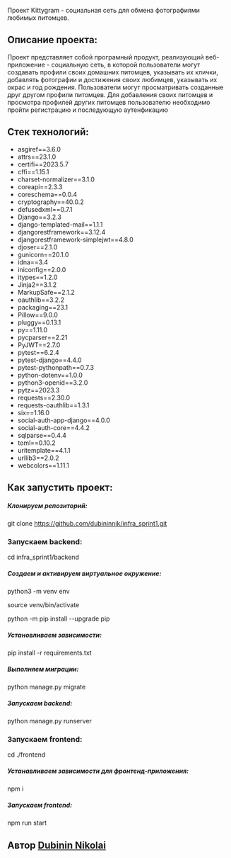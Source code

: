 Проект Kittygram - социальная сеть для обмена фотографиями любимых питомцев.

## Описание проекта: 

Проект представляет собой програмный продукт, реализующий веб-приложение -
социальную сеть, в которой пользователи могут создавать профили своих домашних
питомцев, указывать их клички, добавлять фотографии и достижения своих любимцев,
указывать их окрас и год рождения. Пользователи могут просматривать созданные
друг другом профили питомцев.
Для добавления своих питомцев и просмотра профилей других питомцев пользователю
необходимо пройти регистрацию и последующую аутенфикацию

## Стек технологий:

  - asgiref==3.6.0
  - attrs==23.1.0
  - certifi==2023.5.7
  - cffi==1.15.1
  - charset-normalizer==3.1.0
  - coreapi==2.3.3
  - coreschema==0.0.4
  - cryptography==40.0.2
  - defusedxml==0.7.1
  - Django==3.2.3
  - django-templated-mail==1.1.1
  - djangorestframework==3.12.4
  - djangorestframework-simplejwt==4.8.0
  - djoser==2.1.0
  - gunicorn==20.1.0
  - idna==3.4
  - iniconfig==2.0.0
  - itypes==1.2.0
  - Jinja2==3.1.2
  - MarkupSafe==2.1.2
  - oauthlib==3.2.2
  - packaging==23.1
  - Pillow==9.0.0
  - pluggy==0.13.1
  - py==1.11.0
  - pycparser==2.21
  - PyJWT==2.7.0
  - pytest==6.2.4
  - pytest-django==4.4.0
  - pytest-pythonpath==0.7.3
  - python-dotenv==1.0.0
  - python3-openid==3.2.0
  - pytz==2023.3
  - requests==2.30.0
  - requests-oauthlib==1.3.1
  - six==1.16.0
  - social-auth-app-django==4.0.0
  - social-auth-core==4.4.2
  - sqlparse==0.4.4
  - toml==0.10.2
  - uritemplate==4.1.1
  - urllib3==2.0.2
  - webcolors==1.11.1

## Как запустить проект: 

##### Клонируем репозиторий: 

git clone https://github.com/dubininnik/infra_sprint1.git

### Запускаем backend:

cd infra_sprint1/backend

##### Cоздаем и активируем виртуальное окружение:

python3 -m venv env


source venv/bin/activate


python -m pip install --upgrade pip

##### Установливаем зависимости:

pip install -r requirements.txt


##### Выполняем миграции: 

python manage.py migrate


##### Запускаем backend: 


python manage.py runserver


### Запускаем frontend:


cd ./frontend


##### Устанавливаем зависимости для фронтенд-приложения:

npm i


##### Запускаем frontend:

npm run start


## Автор [Dubinin Nikolai](https://github.com/dubininnik/)
